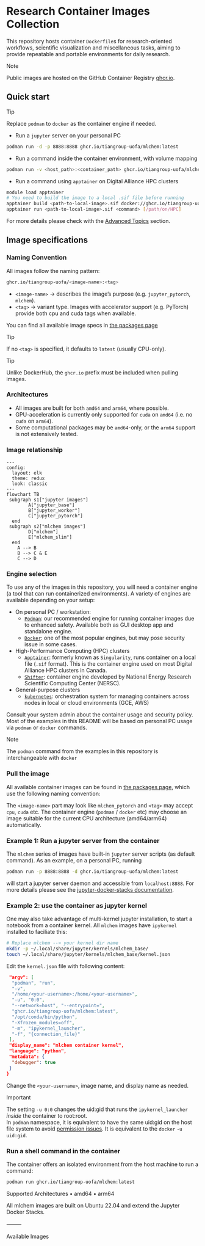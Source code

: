 # Research Container Images Collection

This repository hosts container `Dockerfile`s for research-oriented
workflows, scientific visualization and miscellaneous tasks, aiming to provide repeatable and portable environments for daily research.

> [!NOTE]  
> Public images are hosted on the GitHub Container Registry [ghcr.io](ghcr.io).

## Quick start

> [!TIP]
> Replace `podman` to `docker` as the container engine if needed.

- Run a `jupyter` server on your personal PC
```bash
podman run -d -p 8888:8888 ghcr.io/tiangroup-uofa/mlchem:latest
```

- Run a command inside the container environment, with volume mapping
```bash
podman run -v <host_path>:<container_path> ghcr.io/tiangroup-uofa/mlchem:latest <command> [/path/inside/container]
```

- Run a command using `apptainer` on Digital Alliance HPC clusters
```bash
module load apptainer
# You need to build the image to a local .sif file before running
apptainer build <path-to-local-image>.sif docker://ghcr.io/tiangroup-uofa/mlchem:latest
apptainer run <path-to-local-image>.sif <command> [/path/on/HPC]
```

For more details please check with the [Advanced Topics]() section.

## Image specifications

### Naming Convention

All images follow the naming pattern:
```bash
ghcr.io/tiangroup-uofa/<image-name>:<tag>
```

- `<image-name>` → describes the image’s purpose (e.g. `jupyter_pytorch`, `mlchem`).
- `<tag>` → variant type. Images with accelerator support (e.g. PyTorch) provide both cpu and cuda tags when available.

You can find all available image specs in [the packages page](https://github.com/orgs/tiangroup-uofa/packages?repo_name=research-container-images)

> [!TIP]  
> If no `<tag>` is specified, it defaults to `latest` (usually CPU-only).

> [!TIP]  
> Unlike DockerHub, the `ghcr.io` prefix must be included when pulling images.

### Architectures
- All images are built for both `amd64` and `arm64`, where possible. 
- GPU-acceleration is currently only supported for `cuda` on `amd64` (i.e. no `cuda` on `arm64`).
- Some computational packages may be `amd64`-only, or the `arm64` support is not extensively tested.

### Image relationship
```mermaid
---
config:
  layout: elk
  theme: redux
  look: classic
---
flowchart TB
 subgraph s1["jupyter images"]
        A["jupyter_base"]
        B["jupyter_worker"]
        C["jupyter_pytorch"]
  end
 subgraph s2["mlchem images"]
        D["mlchem"]
        E["mlchem_slim"]
  end
    A --> B
    B --> C & E
    C --> D
```




### Engine selection
To use any of the images in this repository, you will need a container engine (a tool that can run containerized environments).
A variety of engines are available depending on your setup:
- On personal PC / workstation:
  - [`Podman`](https://podman.io): our recommended engine for running container images due to enhanced safety. Available both as GUI desktop app and standalone engine.
  - [`Docker`](https://docs.docker.com/manuals/): one of the most popular engines, but may pose security issue in some cases.
- High-Performance Computing (HPC) clusters
  - [`Apptainer`](https://apptainer.org): formerly known as `Singularity`, runs container on a local file (`.sif` format). This is the container engine used on most Digital Alliance HPC clusters in Canada.
  - [`Shifter`](https://github.com/NERSC/shifter): container engine developed by National Energy Research Scientific Computing Center (NERSC).
- General-purpose clusters
  - [`kubernetes`](https://kubernetes.io): orchestration system for managing containers across nodes in local or cloud environments (GCE, AWS)

Consult your system admin about the container usage and security
policy. Most of the examples in this README will be based on personal
PC usage via `podman` or `docker` commands.

> [!NOTE]  
> The `podman` command from the examples in this repository is interchangeable with `docker`

### Pull the image
All available container images can be found in [the packages page](https://github.com/orgs/tiangroup-uofa/packages?repo_name=research-container-images), which use the following naming convention:


The `<image-name>` part may look like `mlchem_pytorch` and `<tag>` may accept
`cpu`, `cuda` etc. The container engine (`podman` / `docker` etc) may
choose an image suitable for the current CPU architecture
(amd64/arm64) automatically.



### Example 1: Run a jupyter server from the container
The `mlchem` series of images have built-in `jupyter` server scripts (as default command). As an example, on a personal PC, running
```bash
podman run -p 8888:8888 -d ghcr.io/tiangroup-uofa/mlchem:latest
```
will start a jupyter server daemon and accessible from `localhost:8888`. For more details please see the [jupyter-docker-stacks documentation](https://jupyter-docker-stacks.readthedocs.io/en/latest/using/running.html).

### Example 2: use the container as jupyter kernel
One may also take advantage of multi-kernel jupyter installation, to start a notebook from a container kernel. All `mlchem` images have `ipykernel` installed to faciliate this:
```bash
# Replace mlchem --> your kernel dir name
mkdir -p ~/.local/share/jupyter/kernels/mlchem_base/
touch ~/.local/share/jupyter/kernels/mlchem_base/kernel.json
```

Edit the `kernel.json` file with following content:
```json
 "argv": [
  "podman", "run",
  "-v",
  "/home/<your-username>:/home/<your-username>",
  "-u", "0:0",
  "--network=host", "--entrypoint=",
  "ghcr.io/tiangroup-uofa/mlchem:latest",
  "/opt/conda/bin/python",
  "-Xfrozen_modules=off", 
  "-m", "ipykernel_launcher",
  "-f", "{connection_file}"
 ],
 "display_name": "mlchem container kernel",
 "language": "python",
 "metadata": {
  "debugger": true
 }
}
```

Change the `<your-username>`, image name, and display name as needed.
> [!IMPORTANT]  
> The setting `-u 0:0` changes the uid:gid that runs the
`ipykernel_launcher` *inside* the container to root:root.  
> In `podman` namespace, it is equivalent to have the same uid:gid on the host file system to avoid [permission issues](https://jupyter-docker-stacks.readthedocs.io/en/latest/using/troubleshooting.html#permission-denied-when-mounting-volumes). It is equivalent to the `docker` `-u uid:gid`.



### Run a shell command in the container
The container offers an isolated environment from the host machine to
run a command:
```bash
podman run ghcr.io/tiangroup-uofa/mlchem:latest
```




Supported Architectures • amd64 • arm64

All mlchem images are built on Ubuntu 22.04 and extend the Jupyter Docker Stacks.

⸻

Available Images

